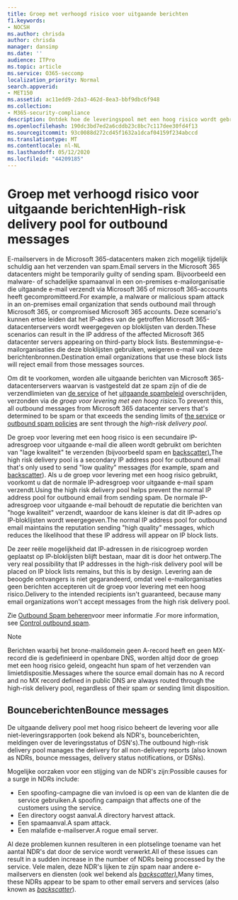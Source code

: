 ```yaml
---
title: Groep met verhoogd risico voor uitgaande berichten
f1.keywords:
- NOCSH
ms.author: chrisda
author: chrisda
manager: dansimp
ms.date: ''
audience: ITPro
ms.topic: article
ms.service: O365-seccomp
localization_priority: Normal
search.appverid:
- MET150
ms.assetid: ac11edd9-2da3-462d-8ea3-bbf9dbc6f948
ms.collection:
- M365-security-compliance
description: Ontdek hoe de leveringspool met een hoog risico wordt gebruikt om de reputatie van e-mailservers in de Microsoft 365-datacenters te beschermen.
ms.openlocfilehash: 190dc3bd7ed2a6cddb23c8bc7c117dee30fd4f13
ms.sourcegitcommit: 93c0088d272cd45f1632a1dcaf04159f234abccd
ms.translationtype: MT
ms.contentlocale: nl-NL
ms.lasthandoff: 05/12/2020
ms.locfileid: "44209185"
---
```

# <a name="high-risk-delivery-pool-for-outbound-messages"></a><span data-ttu-id="3d1f8-103">Groep met verhoogd risico voor uitgaande berichten</span><span class="sxs-lookup"><span data-stu-id="3d1f8-103">High-risk delivery pool for outbound messages</span></span>

<span data-ttu-id="3d1f8-104">E-mailservers in de Microsoft 365-datacenters maken zich mogelijk tijdelijk schuldig aan het verzenden van spam.</span><span class="sxs-lookup"><span data-stu-id="3d1f8-104">Email servers in the Microsoft 365 datacenters might be temporarily guilty of sending spam.</span></span> <span data-ttu-id="3d1f8-105">Bijvoorbeeld een malware- of schadelijke spamaanval in een on-premises e-mailorganisatie die uitgaande e-mail verzendt via Microsoft 365 of microsoft 365-accounts heeft gecompromitteerd.</span><span class="sxs-lookup"><span data-stu-id="3d1f8-105">For example, a malware or malicious spam attack in an on-premises email organization that sends outbound mail through Microsoft 365, or compromised Microsoft 365 accounts.</span></span> <span data-ttu-id="3d1f8-106">Deze scenario's kunnen ertoe leiden dat het IP-adres van de getroffen Microsoft 365-datacenterservers wordt weergegeven op bloklijsten van derden.</span><span class="sxs-lookup"><span data-stu-id="3d1f8-106">These scenarios can result in the IP address of the affected Microsoft 365 datacenter servers appearing on third-party block lists.</span></span> <span data-ttu-id="3d1f8-107">Bestemmingse-e-mailorganisaties die deze bloklijsten gebruiken, weigeren e-mail van deze berichtenbronnen.</span><span class="sxs-lookup"><span data-stu-id="3d1f8-107">Destination email organizations that use these block lists will reject email from those messages sources.</span></span>

<span data-ttu-id="3d1f8-108">Om dit te voorkomen, worden alle uitgaande berichten van Microsoft 365-datacenterservers waarvan is vastgesteld dat ze spam zijn of die de verzendlimieten van [de service](https://docs.microsoft.com/office365/servicedescriptions/exchange-online-service-description/exchange-online-limits#sending-limits-across-office-365-options) of het [uitgaande spambeleid](configure-the-outbound-spam-policy.md) overschrijden, verzonden via de _groep voor levering met een hoog risico._</span><span class="sxs-lookup"><span data-stu-id="3d1f8-108">To prevent this, all outbound messages from Microsoft 365 datacenter servers that's determined to be spam or that exceeds the sending limits of [the service](https://docs.microsoft.com/office365/servicedescriptions/exchange-online-service-description/exchange-online-limits#sending-limits-across-office-365-options) or [outbound spam policies](configure-the-outbound-spam-policy.md) are sent through the _high-risk delivery pool_.</span></span>

<span data-ttu-id="3d1f8-109">De groep voor levering met een hoog risico is een secundaire IP-adresgroep voor uitgaande e-mail die alleen wordt gebruikt om berichten van "lage kwaliteit" te verzenden (bijvoorbeeld spam en [backscatter).](backscatter-messages-and-eop.md)</span><span class="sxs-lookup"><span data-stu-id="3d1f8-109">The high risk delivery pool is a secondary IP address pool for outbound email that's only used to send "low quality" messages (for example, spam and [backscatter](backscatter-messages-and-eop.md)).</span></span> <span data-ttu-id="3d1f8-110">Als u de groep voor levering met een hoog risico gebruikt, voorkomt u dat de normale IP-adresgroep voor uitgaande e-mail spam verzendt.</span><span class="sxs-lookup"><span data-stu-id="3d1f8-110">Using the high risk delivery pool helps prevent the normal IP address pool for outbound email from sending spam.</span></span> <span data-ttu-id="3d1f8-111">De normale IP-adresgroep voor uitgaande e-mail behoudt de reputatie die berichten van "hoge kwaliteit" verzendt, waardoor de kans kleiner is dat dit IP-adres op IP-bloklijsten wordt weergegeven.</span><span class="sxs-lookup"><span data-stu-id="3d1f8-111">The normal IP address pool for outbound email maintains the reputation sending "high quality" messages, which reduces the likelihood that these IP address will appear on IP block lists.</span></span>

<span data-ttu-id="3d1f8-112">De zeer reële mogelijkheid dat IP-adressen in de risicogroep worden geplaatst op IP-bloklijsten blijft bestaan, maar dit is door het ontwerp.</span><span class="sxs-lookup"><span data-stu-id="3d1f8-112">The very real possibility that IP addresses in the high-risk delivery pool will be placed on IP block lists remains, but this is by design.</span></span> <span data-ttu-id="3d1f8-113">Levering aan de beoogde ontvangers is niet gegarandeerd, omdat veel e-mailorganisaties geen berichten accepteren uit de groep voor levering met een hoog risico.</span><span class="sxs-lookup"><span data-stu-id="3d1f8-113">Delivery to the intended recipients isn't guaranteed, because many email organizations won't accept messages from the high risk delivery pool.</span></span>

<span data-ttu-id="3d1f8-114">Zie [Outbound Spam beheren](outbound-spam-controls.md)voor meer informatie .</span><span class="sxs-lookup"><span data-stu-id="3d1f8-114">For more information, see [Control outbound spam](outbound-spam-controls.md).</span></span>

> [!NOTE]
> <span data-ttu-id="3d1f8-115">Berichten waarbij het brone-maildomein geen A-record heeft en geen MX-record die is gedefinieerd in openbare DNS, worden altijd door de groep met een hoog risico geleid, ongeacht hun spam of het verzenden van limietdispositie.</span><span class="sxs-lookup"><span data-stu-id="3d1f8-115">Messages where the source email domain has no A record and no MX record defined in public DNS are always routed through the high-risk delivery pool, regardless of their spam or sending limit disposition.</span></span>

## <a name="bounce-messages"></a><span data-ttu-id="3d1f8-116">Bounceberichten</span><span class="sxs-lookup"><span data-stu-id="3d1f8-116">Bounce messages</span></span>

<span data-ttu-id="3d1f8-117">De uitgaande delivery pool met hoog risico beheert de levering voor alle niet-leveringsrapporten (ook bekend als NDR's, bounceberichten, meldingen over de leveringsstatus of DSN's).</span><span class="sxs-lookup"><span data-stu-id="3d1f8-117">The outbound high-risk delivery pool manages the delivery for all non-delivery reports (also known as NDRs, bounce messages, delivery status notifications, or DSNs).</span></span>

<span data-ttu-id="3d1f8-118">Mogelijke oorzaken voor een stijging van de NDR's zijn:</span><span class="sxs-lookup"><span data-stu-id="3d1f8-118">Possible causes for a surge in NDRs include:</span></span>

- <span data-ttu-id="3d1f8-119">Een spoofing-campagne die van invloed is op een van de klanten die de service gebruiken.</span><span class="sxs-lookup"><span data-stu-id="3d1f8-119">A spoofing campaign that affects one of the customers using the service.</span></span>
- <span data-ttu-id="3d1f8-120">Een directory oogst aanval.</span><span class="sxs-lookup"><span data-stu-id="3d1f8-120">A directory harvest attack.</span></span>
- <span data-ttu-id="3d1f8-121">Een spamaanval.</span><span class="sxs-lookup"><span data-stu-id="3d1f8-121">A spam attack.</span></span>
- <span data-ttu-id="3d1f8-122">Een malafide e-mailserver.</span><span class="sxs-lookup"><span data-stu-id="3d1f8-122">A rogue email server.</span></span>

<span data-ttu-id="3d1f8-123">Al deze problemen kunnen resulteren in een plotselinge toename van het aantal NDR's dat door de service wordt verwerkt.</span><span class="sxs-lookup"><span data-stu-id="3d1f8-123">All of these issues can result in a sudden increase in the number of NDRs being processed by the service.</span></span> <span data-ttu-id="3d1f8-124">Vele malen, deze NDR's lijken te zijn spam naar andere e-mailservers en diensten (ook wel bekend als _[backscatter).](backscatter-messages-and-eop.md)_</span><span class="sxs-lookup"><span data-stu-id="3d1f8-124">Many times, these NDRs appear to be spam to other email servers and services (also known as _[backscatter](backscatter-messages-and-eop.md)_).</span></span>
